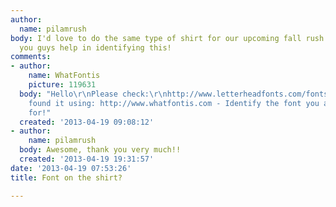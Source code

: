 ```yaml
---
author:
  name: pilamrush
body: I'd love to do the same type of shirt for our upcoming fall rush. I appreciate
  you guys help in identifying this!
comments:
- author:
    name: WhatFontis
    picture: 119631
  body: "Hello\r\nPlease check:\r\nhttp://www.letterheadfonts.com/fonts/royalscript.php\r\nAlex\r\nI
    found it using: http://www.whatfontis.com - Identify the font you are looking
    for!"
  created: '2013-04-19 09:08:12'
- author:
    name: pilamrush
  body: Awesome, thank you very much!!
  created: '2013-04-19 19:31:57'
date: '2013-04-19 07:53:26'
title: Font on the shirt?

---
```

